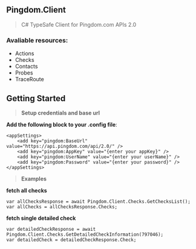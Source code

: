 ## Pingdom.Client

> C# TypeSafe Client for Pingdom.com APIs 2.0

### Avaliable resources:
- Actions
- Checks
- Contacts
- Probes
- TraceRoute

## Getting Started

> __Setup credentials and base url__

**Add the following block to your .config file**:

	<appSettings>
		<add key="pingdom:BaseUrl" value="https://api.pingdom.com/api/2.0/" />
		<add key="pingdom:AppKey" value="{enter your appKey}" />
		<add key="pingdom:UserName" value="{enter your userName}" />
		<add key="pingdom:Password" value="{enter your password}" />
	</appSettings>

> __Examples__

__fetch all checks__
	
	var allChecksResponse = await Pingdom.Client.Checks.GetChecksList();
	var allChecks = allChecksResponse.Checks;


__fetch single detailed check__

	var detailedCheckResponse = await Pingdom.Client.Checks.GetDetailedCheckInformation(797046);
	var detailedCheck = detailedCheckResponse.Check;
